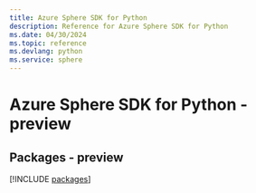```yaml
---
title: Azure Sphere SDK for Python
description: Reference for Azure Sphere SDK for Python
ms.date: 04/30/2024
ms.topic: reference
ms.devlang: python
ms.service: sphere
---
```

# Azure Sphere SDK for Python - preview
## Packages - preview
[!INCLUDE [packages](sphere-index.md)]